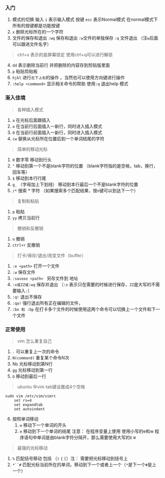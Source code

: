 ### 入门
1. 模式的切换 输入 `i` 表示输入模式  按键 `esc` 表示Normal模式 在normal模式下所有的按键都是功能按键
2. `x` 删除光标所在的一个字符
3. 文件的保存和退出   `:wq` 保存和退出  `:w`文件的单独保存 `:q` 文件退出 （注`w`后面可以跟进文件名字）
> ctrl+s 表示的是屏幕锁定  使用ctrl+q可以进行解锁
4. `dd` 表示删除当前行 并把删除的内容存到剪贴版里面
5. `p` 粘贴剪贴板
6. `hjkl` 进行`左下上右`的操作 ，当然也可以使用方向键进行操作
7. `:help <command>` 显示相关命令的帮助 使用`:q` 退出help 模式


### 渐入佳境
> 各种插入模式
1. `a` 在光标后面跟插入
2. `o` 在当前行后面插入一新行，同时进入插入模式
3. `O` 在当前行前面插入一新行，同时进入插入模式
4. `cw` 替换从光标所在位置后到一个单词结尾的字符
> 简单的移动光标
1. `0` 数字零  移动到行头
2. `^` 移动到第一个不是blank字符的位置 （blank字符指的是空格，tab，换行，回车等）
3. `$` 移动到本行行尾 
4. `g_` （字母加上下划线） 移动到本行最后一个不是blank字符的位置
5. `/*` 搜索 * 字符 （如果搜索多个匹配结果，按`n`键可以到达下一个）
> 复制和粘贴 
1. `p` 粘贴
2. `yy` 拷贝当前行
> 撤销和反撤销
1. `u` 撤销
2. `ctrl+r` 反撤销
> 打卡/保存/退出/改变文件（buffer）
1. `:e <path>` 打开一个文件
2. `:w` 保存文件
3. `:saveas <path> ` 另存文件到<path> 地址
4. `:x或ZZ或:wq`  保存并退出 （`:x` 表示只在需要的时候进行保存，`ZZ`是大写的不需要输入`:`） 
5. `:q!` 退出不保存  
6. `:qa!` 强行退出所有正在编辑的文件，
7. `:bn 和 :bp` 在打卡多个文件的时候使用这两个命令可以切换上一个文件和下一个文件
### 正常使用
> vim 怎么重复自己
1. `.` 可以重复上一次的命令
2. `N(command)` 重复某个命令N次
3. N`G` 光标移动到第N行
4. `gg` 光标移动到第一行
5. `G` 移动到最后一行
> ubuntu 中vim tab键设置成4个空格  
```
sudo vim /etc/vim/vimrc
    set rs=4
    set expandtab
    set autoindent
```
6. 按照单词移动
    1. `w` 移动下一个单词的开头
    2. `e` 移动到下一个单词的结尾
        注意： 在程序变量上使用 使用小写的e和w
                程序语句中单词是由blank字符分隔开，那么需要使用大写的`E` `W`
> 最强的光标移动
1. `%` 匹配括号移动 包括 （`(` `{` `[`）注： 需要把光标移动到括号上
2. `*``#` 匹配光标当前所在的单词，移动到下一个或者上一个（`*`是下一个`#`是上一个）











